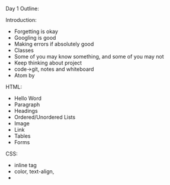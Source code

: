 Day 1 Outline:

Introduction:
- Forgetting is okay
- Googling is good
- Making errors if absolutely good
- Classes
- Some of you may know something, and some of you may not
- Keep thinking about project
- code->git, notes and whiteboard
- Atom by


HTML:

- Hello Word
- Paragraph
- Headings
- Ordered/Unordered Lists
- Image
- Link
- Tables
- Forms

CSS:
- inline tag
- color, text-align, 
- <style>
- styles.css (link rel = "stylesheet" href = )
- Div background-color, width, height, padding, margin9back to table)
- border: 3px solid black;  border-collapse: collapse
- Font-family: Arial, font-size:, font-weight,
- id (#foo) is unique
- class (.foo{}) for multiple tags
- order (inline -> id -> class -> type)
